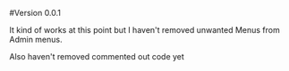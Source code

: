 #Version 0.0.1

It kind of works at this point but I haven't removed unwanted Menus from Admin menus.

Also haven't removed commented out code yet
